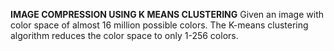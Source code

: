 **IMAGE COMPRESSION USING K MEANS CLUSTERING**
Given an image with color space of almost 16 million possible colors.
The K-means clustering algorithm reduces the color space to only 1-256 colors.


